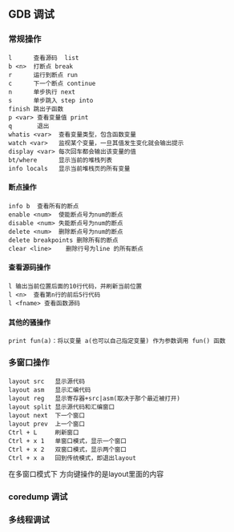 ## GDB 调试

### 常规操作
```
l      查看源码  list
b <n>  打断点 break
r      运行到断点 run
c      下一个断点 continue
n      单步执行 next
s      单步跳入 step into
finish 跳出子函数
p <var> 查看变量值 print
q       退出
whatis <var>  查看变量类型，包含函数变量
watch <var>   监视某个变量，一旦其值发生变化就会输出提示
display <var> 每次回车都会输出该变量的值
bt/where      显示当前的堆栈列表
info locals   显示当前堆栈页的所有变量
```

#### 断点操作
```
info b  查看所有的断点
enable <num>  使能断点号为num的断点
disable <num> 失能断点号为num的断点
delete <num>  删除断点号为num的断点
delete breakpoints 删除所有的断点
clear <line>    删除行号为line 的所有断点
```

#### 查看源码操作
```
l 输出当前位置后面的10行代码，并刷新当前位置
l <n>  查看第n行的前后5行代码
l <fname> 查看函数源码
```

#### 其他的骚操作
```
print fun(a)：将以变量 a(也可以自己指定变量) 作为参数调用 fun() 函数
```


### 多窗口操作
```
layout src   显示源代码
layout asm   显示汇编代码
layout reg   显示寄存器+src|asm(取决于那个最近被打开)
layout split 显示源代码和汇编窗口
layout next  下一个窗口
layout prev  上一个窗口
Ctrl + L     刷新窗口
Ctrl + x 1   单窗口模式，显示一个窗口
Ctrl + x 2   双窗口模式，显示两个窗口
Ctrl + x a   回到传统模式，即退出layout
```

在多窗口模式下 方向键操作的是layout里面的内容

### coredump 调试

### 多线程调试

